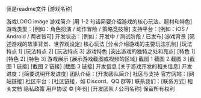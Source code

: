 我是readme文件
[游戏名称]

游戏LOGO
image
游戏简介
[用 1-2 句话简要介绍游戏的核心玩法、题材和特色]
游戏类型：[例如：角色扮演 / 动作冒险 / 策略竞技等]
支持平台：[例如：iOS / Android / 两者皆可]
开发状态：[例如：开发中 / 测试阶段 / 已发布]
游戏背景
[简述游戏的故事背景、世界观设定]
核心玩法
[分点介绍游戏的主要玩法机制]
[玩法特点 1]
[玩法特点 2]
[玩法特点 3]
游戏特色
[突出游戏的独特之处和亮点]
[特色 1]
[特色 2]
[特色 3]
游戏展示
[展示游戏截图或视频的区域]
截图 1	截图 2	截图 3
[截图 1 链接]	[截图 2 链接]	[截图 3 链接]
开发信息
[关于游戏开发的相关信息]
开发进度：[简要说明开发进度]
团队介绍：[开发团队简介]
社区与支持
官方网站：[网站链接]
社区平台：[社区链接，如 Discord、QQ 群等]
联系我们：[联系方式]
相关文档
隐私政策
用户协议
© [年份] [开发团队 / 公司名称] 保留所有权利